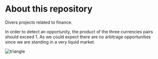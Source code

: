 # About this repository
Divers projects related to finance.

In order to detect an opportunity, the product of the three currencies pairs should exceed 1.
As we could expect there are no arbitrage opportunities since we are standing in a very liquid market.

![triangle](https://user-images.githubusercontent.com/36447056/36248592-571c82bc-1238-11e8-83e8-56e0b116b740.jpg)
